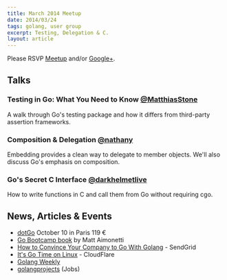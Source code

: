 ```yaml
---
title: March 2014 Meetup
date: 2014/03/24
tags: golang, user group
excerpt: Testing, Delegation & C.
layout: article
---
```


Please RSVP [Meetup](http://www.meetup.com/startupedmonton/events/qfwsfhysfbgc/) and/or [Google+](https://plus.google.com/events/crebhlb2rji9rfd5hir5qs9o8is?authkey=CIbY_dfD_qbQcQ). 

## Talks

### Testing in Go: What You Need to Know [@MatthiasStone](https://twitter.com/MatthiasStone)

A walk through Go's testing package and how it differs from third-party assertion frameworks.

### Composition & Delegation [@nathany](https://twitter.com/nathany)

Embedding provides a clean way to delegate to member objects. We'll also discuss Go's emphasis on composition.

### Go's Secret C Interface [@darkhelmetlive](https://twitter.com/darkhelmetlive)

How to write functions in C and call them from Go without requiring cgo.


## News, Articles &amp; Events

* [dotGo](http://www.dotgo.eu/) October 10 in Paris 119 &euro;
* [Go Bootcamp book](http://www.golangbootcamp.com/) by Matt Aimonetti
* [How to Convince Your Company to Go With Golang](http://sendgrid.com/blog/convince-company-go-golang/) - SendGrid
* [It's Go Time on Linux](http://blog.cloudflare.com/its-go-time-on-linux) - CloudFlare
* [Golang Weekly](http://www.golangweekly.com/)
* [golangprojects](https://twitter.com/golangprojects) (Jobs)

